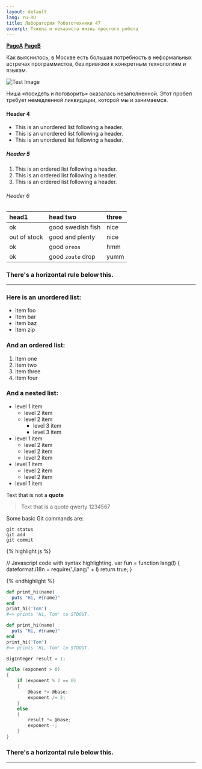 ```yaml
---
layout: default
lang: ru-RU
title: Лаборатория Робототехники 47
excerpt: Тяжела и неказиста жизнь простого робота
---
```



  [__PageA__](PageA.md)  [__PageB__](PageB.md)
  
Как выяснилось, в Москве есть большая потребность в неформальных встречах программистов,
без привязки к конкретным технологиям и языкам.

![Test Image](/img/test.jpg)

Ниша «посидеть и поговорить» оказалась незаполненной.
Этот пробел требует немедленной ликвидации, которой мы и занимаемся.

#### Header 4

*   This is an unordered list following a header.
*   This is an unordered list following a header.
*   This is an unordered list following a header.

##### Header 5

1.  This is an ordered list following a header.
2.  This is an ordered list following a header.
3.  This is an ordered list following a header.

###### Header 6

| head1        | head two          | three |
|:-------------|:------------------|:------|
| ok           | good swedish fish | nice  |
| out of stock | good and plenty   | nice  |
| ok           | good `oreos`      | hmm   |
| ok           | good `zoute` drop | yumm  |

### There's a horizontal rule below this.

* * *

### Here is an unordered list:

*   Item foo
*   Item bar
*   Item baz
*   Item zip

### And an ordered list:

1.  Item one
1.  Item two
1.  Item three
1.  Item four

### And a nested list:

- level 1 item
  - level 2 item
  - level 2 item
    - level 3 item
    - level 3 item
- level 1 item
  - level 2 item
  - level 2 item
  - level 2 item
- level 1 item
  - level 2 item
  - level 2 item
- level 1 item

Text that is not a **quote**

> Text that is a quote
> qwerty 1234567

Some basic Git commands are:
```
git status
git add
git commit
```
{% highlight js %}

// Javascript code with syntax highlighting.
var fun = function lang(l) {
  dateformat.i18n = require('./lang/' + l)
  return true;
}

{% endhighlight %}



```ruby
def print_hi(name)
  puts "Hi, #{name}"
end
print_hi('Tom')
#=> prints 'Hi, Tom' to STDOUT.
```

```ruby
def print_hi(name)
  puts "Hi, #{name}"
end
print_hi('Tom')
#=> prints 'Hi, Tom' to STDOUT.
```

```c#
BigInteger result = 1;

while (exponent > 0)
{
    if (exponent % 2 == 0)
    {
        @base *= @base;
        exponent /= 2;
    }
    else
    {
        result *= @base;
        exponent--;
    }
}
```




### There's a horizontal rule below this.

* * *

